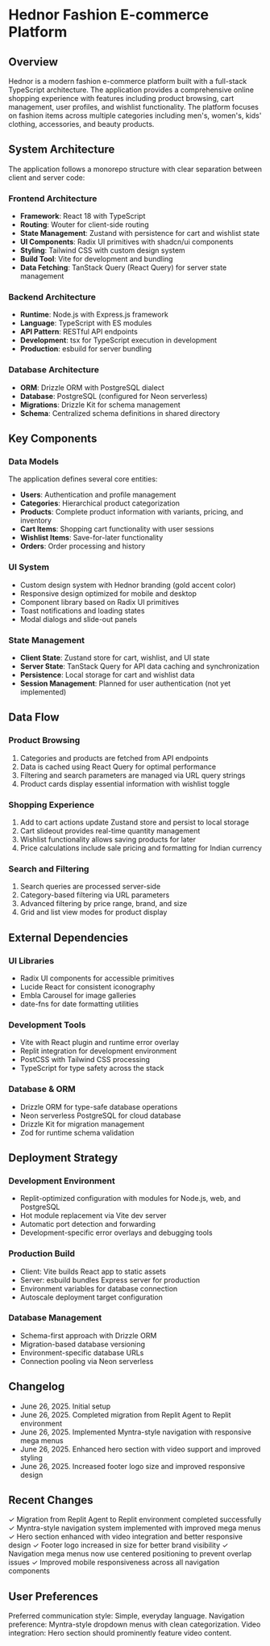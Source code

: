 # Hednor Fashion E-commerce Platform

## Overview

Hednor is a modern fashion e-commerce platform built with a full-stack TypeScript architecture. The application provides a comprehensive online shopping experience with features including product browsing, cart management, user profiles, and wishlist functionality. The platform focuses on fashion items across multiple categories including men's, women's, kids' clothing, accessories, and beauty products.

## System Architecture

The application follows a monorepo structure with clear separation between client and server code:

### Frontend Architecture
- **Framework**: React 18 with TypeScript
- **Routing**: Wouter for client-side routing
- **State Management**: Zustand with persistence for cart and wishlist state
- **UI Components**: Radix UI primitives with shadcn/ui components
- **Styling**: Tailwind CSS with custom design system
- **Build Tool**: Vite for development and bundling
- **Data Fetching**: TanStack Query (React Query) for server state management

### Backend Architecture
- **Runtime**: Node.js with Express.js framework
- **Language**: TypeScript with ES modules
- **API Pattern**: RESTful API endpoints
- **Development**: tsx for TypeScript execution in development
- **Production**: esbuild for server bundling

### Database Architecture
- **ORM**: Drizzle ORM with PostgreSQL dialect
- **Database**: PostgreSQL (configured for Neon serverless)
- **Migrations**: Drizzle Kit for schema management
- **Schema**: Centralized schema definitions in shared directory

## Key Components

### Data Models
The application defines several core entities:
- **Users**: Authentication and profile management
- **Categories**: Hierarchical product categorization
- **Products**: Complete product information with variants, pricing, and inventory
- **Cart Items**: Shopping cart functionality with user sessions
- **Wishlist Items**: Save-for-later functionality
- **Orders**: Order processing and history

### UI System
- Custom design system with Hednor branding (gold accent color)
- Responsive design optimized for mobile and desktop
- Component library based on Radix UI primitives
- Toast notifications and loading states
- Modal dialogs and slide-out panels

### State Management
- **Client State**: Zustand store for cart, wishlist, and UI state
- **Server State**: TanStack Query for API data caching and synchronization
- **Persistence**: Local storage for cart and wishlist data
- **Session Management**: Planned for user authentication (not yet implemented)

## Data Flow

### Product Browsing
1. Categories and products are fetched from API endpoints
2. Data is cached using React Query for optimal performance
3. Filtering and search parameters are managed via URL query strings
4. Product cards display essential information with wishlist toggle

### Shopping Experience
1. Add to cart actions update Zustand store and persist to local storage
2. Cart slideout provides real-time quantity management
3. Wishlist functionality allows saving products for later
4. Price calculations include sale pricing and formatting for Indian currency

### Search and Filtering
1. Search queries are processed server-side
2. Category-based filtering via URL parameters
3. Advanced filtering by price range, brand, and size
4. Grid and list view modes for product display

## External Dependencies

### UI Libraries
- Radix UI components for accessible primitives
- Lucide React for consistent iconography
- Embla Carousel for image galleries
- date-fns for date formatting utilities

### Development Tools
- Vite with React plugin and runtime error overlay
- Replit integration for development environment
- PostCSS with Tailwind CSS processing
- TypeScript for type safety across the stack

### Database & ORM
- Drizzle ORM for type-safe database operations
- Neon serverless PostgreSQL for cloud database
- Drizzle Kit for migration management
- Zod for runtime schema validation

## Deployment Strategy

### Development Environment
- Replit-optimized configuration with modules for Node.js, web, and PostgreSQL
- Hot module replacement via Vite dev server
- Automatic port detection and forwarding
- Development-specific error overlays and debugging tools

### Production Build
- Client: Vite builds React app to static assets
- Server: esbuild bundles Express server for production
- Environment variables for database connection
- Autoscale deployment target configuration

### Database Management
- Schema-first approach with Drizzle ORM
- Migration-based database versioning
- Environment-specific database URLs
- Connection pooling via Neon serverless

## Changelog
- June 26, 2025. Initial setup
- June 26, 2025. Completed migration from Replit Agent to Replit environment
- June 26, 2025. Implemented Myntra-style navigation with responsive mega menus
- June 26, 2025. Enhanced hero section with video support and improved styling
- June 26, 2025. Increased footer logo size and improved responsive design

## Recent Changes
✓ Migration from Replit Agent to Replit environment completed successfully
✓ Myntra-style navigation system implemented with improved mega menus
✓ Hero section enhanced with video integration and better responsive design
✓ Footer logo increased in size for better brand visibility
✓ Navigation mega menus now use centered positioning to prevent overlap issues
✓ Improved mobile responsiveness across all navigation components

## User Preferences

Preferred communication style: Simple, everyday language.
Navigation preference: Myntra-style dropdown menus with clean categorization.
Video integration: Hero section should prominently feature video content.